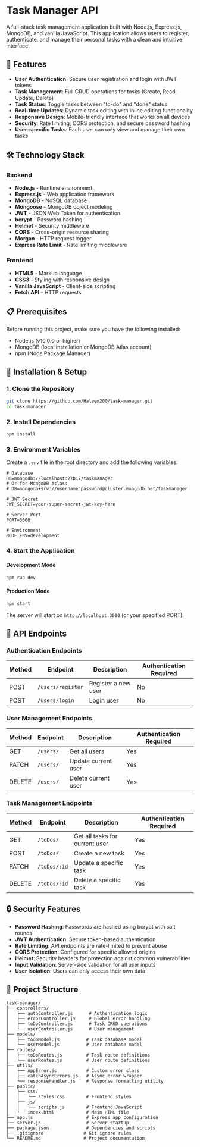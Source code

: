 # Task Manager API

A full-stack task management application built with Node.js, Express.js, MongoDB, and vanilla JavaScript. This application allows users to register, authenticate, and manage their personal tasks with a clean and intuitive interface.

## 🚀 Features

- **User Authentication**: Secure user registration and login with JWT tokens
- **Task Management**: Full CRUD operations for tasks (Create, Read, Update, Delete)
- **Task Status**: Toggle tasks between "to-do" and "done" status
- **Real-time Updates**: Dynamic task editing with inline editing functionality
- **Responsive Design**: Mobile-friendly interface that works on all devices
- **Security**: Rate limiting, CORS protection, and secure password hashing
- **User-specific Tasks**: Each user can only view and manage their own tasks

## 🛠️ Technology Stack

### Backend
- **Node.js** - Runtime environment
- **Express.js** - Web application framework
- **MongoDB** - NoSQL database
- **Mongoose** - MongoDB object modeling
- **JWT** - JSON Web Token for authentication
- **bcrypt** - Password hashing
- **Helmet** - Security middleware
- **CORS** - Cross-origin resource sharing
- **Morgan** - HTTP request logger
- **Express Rate Limit** - Rate limiting middleware

### Frontend
- **HTML5** - Markup language
- **CSS3** - Styling with responsive design
- **Vanilla JavaScript** - Client-side scripting
- **Fetch API** - HTTP requests

## 📋 Prerequisites

Before running this project, make sure you have the following installed:
- Node.js (v10.0.0 or higher)
- MongoDB (local installation or MongoDB Atlas account)
- npm (Node Package Manager)

## 🔧 Installation & Setup

### 1. Clone the Repository
```bash
git clone https://github.com/Haleem200/task-manager.git
cd task-manager
```

### 2. Install Dependencies
```bash
npm install
```

### 3. Environment Variables
Create a `.env` file in the root directory and add the following variables:

```env
# Database
DB=mongodb://localhost:27017/taskmanager
# Or for MongoDB Atlas:
# DB=mongodb+srv://username:password@cluster.mongodb.net/taskmanager

# JWT Secret
JWT_SECRET=your-super-secret-jwt-key-here

# Server Port
PORT=3000

# Environment
NODE_ENV=development
```

### 4. Start the Application

#### Development Mode
```bash
npm run dev
```

#### Production Mode
```bash
npm start
```

The server will start on `http://localhost:3000` (or your specified PORT).

## 📡 API Endpoints

### Authentication Endpoints

| Method | Endpoint | Description | Authentication Required |
|--------|----------|-------------|------------------------|
| POST | `/users/register` | Register a new user | No |
| POST | `/users/login` | Login user | No |

### User Management Endpoints

| Method | Endpoint | Description | Authentication Required |
|--------|----------|-------------|------------------------|
| GET | `/users/` | Get all users | Yes |
| PATCH | `/users/` | Update current user | Yes |
| DELETE | `/users/` | Delete current user | Yes |

### Task Management Endpoints

| Method | Endpoint | Description | Authentication Required |
|--------|----------|-------------|------------------------|
| GET | `/toDos/` | Get all tasks for current user | Yes |
| POST | `/toDos/` | Create a new task | Yes |
| PATCH | `/toDos/:id` | Update a specific task | Yes |
| DELETE | `/toDos/:id` | Delete a specific task | Yes |

## 🔒 Security Features

- **Password Hashing**: Passwords are hashed using bcrypt with salt rounds
- **JWT Authentication**: Secure token-based authentication
- **Rate Limiting**: API endpoints are rate-limited to prevent abuse
- **CORS Protection**: Configured for specific allowed origins
- **Helmet**: Security headers for protection against common vulnerabilities
- **Input Validation**: Server-side validation for all user inputs
- **User Isolation**: Users can only access their own data

## 📁 Project Structure

```
task-manager/
├── controllers/
│   ├── authController.js      # Authentication logic
│   ├── errorController.js     # Global error handling
│   ├── toDoController.js      # Task CRUD operations
│   └── userController.js      # User management
├── models/
│   ├── toDoModel.js          # Task database model
│   └── userModel.js          # User database model
├── routes/
│   ├── toDoRoutes.js         # Task route definitions
│   └── userRoutes.js         # User route definitions
├── utils/
│   ├── AppError.js           # Custom error class
│   ├── catchAsyncErrors.js   # Async error wrapper
│   └── responseHandler.js    # Response formatting utility
├── public/
│   ├── css/
│   │   └── styles.css        # Frontend styles
│   ├── js/
│   │   └── scripts.js        # Frontend JavaScript
│   └── index.html            # Main HTML file
├── app.js                    # Express app configuration
├── server.js                 # Server startup
├── package.json              # Dependencies and scripts
├── .gitignore               # Git ignore rules
└── README.md                # Project documentation
```
